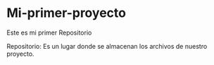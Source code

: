 # Mi-primer-proyecto
Este es mi primer Repositorio

Repositorio: Es un lugar donde se almacenan los archivos de nuestro proyecto.
